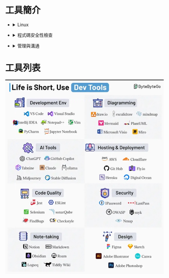 <style> 
.imgBox{
  display: flex; 
  flex-direction: column; 
  margin: 5%; 
  justify-content: center;
  border: 2px solid black;
}
</style>

<!--  style  -->

###### <!-- ref -->

[cURL]: https://www.ruanyifeng.com/blog/2011/09/curl.html
[CVE]: https://cve.mitre.org/
[Snyk]: https://snyk.io/
[Trivy]: https://github.com/aquasecurity/trivy#how-to-pronounce-the-name-trivy
[Mixmax (多推)]: https://www.mixmax.com/demo
[Mixmax-介紹]: https://youtu.be/NXEDqzqnmRo

 <!-- ref -->

# 工具簡介

<!-- Linux -->

- <details close>
  <summary>Linux</summary>

  - [cURL]

    - `Command Line URL viewer`
    - 一種命令行工具，作用是發出網路請求，然後得到和提取數據，顯示在"標準輸出"（stdout）上面。

  </details>

<!-- 程式碼安全性檢查 -->

- <details close>
  <summary>程式碼安全性檢查</summary>

  - 根據 [CVE] 檢查

    - 需留意 CVE 的更新

    - [Snyk]

      - 線上，需開放 github 讀取權限給他

    - [Trivy]

      - 安裝在電腦，用指令針對不同檔案進行檢查，也可檢查 image

  </details>

<!-- 管理與溝通 -->

- <details close>
  <summary>管理與溝通</summary>

  - [Mixmax (多推)]

    - 約時間系統
    - [Mixmax-介紹]
    - EX. 可以把時間表嵌入在 email，對方點時間就會確定

  </details>

# 工具列表

![](./src/image/Dev_Tools.jpg)

